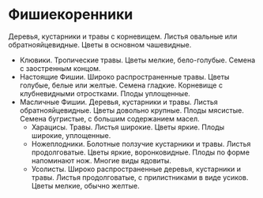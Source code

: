 # Фишиекоренники

Деревья, кустарники и травы с корневищем. Листья овальные или обратнояйцевидные. Цветы в основном чашевидные.

*   Клювики. Тропические травы. Цветы мелкие, бело-голубые. Семена с заостренным концом.
*   Настоящие Фишии. Широко распространенные травы. Цветы голубые, белые или желтые. Семена гладкие. Корневище с
    клубневидными отростками. Плоды уплощенные.
*   Масличные Фишии. Деревья, кустарники и травы. Листья обратнояйцевидные. Цветы довольно крупные. Плоды мясистые.
    Семена бугристые, с большим содержанием масел.
    *   Харацисы. Травы. Листья широкие. Цветы яркие. Плоды широкие, уплощенные.
    *   Ножеплодники. Болотные ползучие кустарники и травы. Листья продолговатые. Цветы яркие, воронковидные. Плоды
        по форме напоминают нож. Многие виды ядовиты. 
    *   Усолисты. Широко распространенные деревья, кустарники и травы. Листья продолговатые, с прилистниками в виде
        усиков. Цветы мелкие, обычно желтые.


